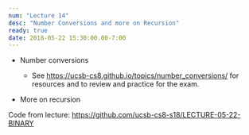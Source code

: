 ```yaml
---
num: "Lecture 14"
desc: "Number Conversions and more on Recursion"
ready: true
date: 2018-05-22 15:30:00.00-7:00
---
```


* Number conversions
   * See <https://ucsb-cs8.github.io/topics/number_conversions/> for resources and to review and practice for the exam.
   
* More on recursion

Code from lecture: <https://github.com/ucsb-cs8-s18/LECTURE-05-22-BINARY>

